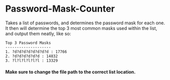 # Password-Mask-Counter

Takes a list of passwords, and determines the password mask for each one. It then will determine the top 3 most common masks used within the list, and output them neatly, like so:

```
Top 3 Password Masks
--------------------       
1. ?d?d?d?d?d?d?d?d : 17766
2. ?d?d?d?d?d?d : 14832    
3. ?l?l?l?l?l?l : 13329 
```

#### Make sure to change the file path to the correct list location.
